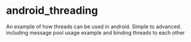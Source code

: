 # android_threading
An example of how threads can be used in android. Simple to advanced. including message pool usage example and binding threads to each other
